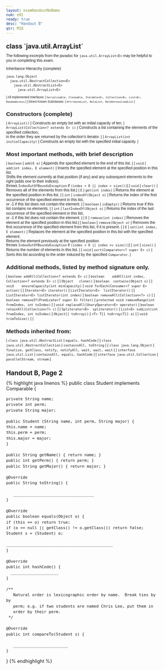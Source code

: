 ```yaml
---
layout: examHandoutNoName
num: e01
ready: true
desc: "Handout B"
qtr: M18
---
```


<style>

body {
 font-size: 72%;
 line-height: 102%;
}

td  {
  padding-left:5px; padding-right: 5px;
} 
</style>


<h2 markdown="1">class `java.util.ArrayList<E>`</h2>

<div style="font-size:90%; font-family: Arial Narrow, sans-serif;">

The following excerpts from the javadoc for `java.util.ArrayList<E>` may be
helpful to you in completing this exam.

Inheritance Hierarchy (complete)

```
java.lang.Object
  java.util.AbstractCollection<E>
    java.util.AbstractList<E>
      java.util.ArrayList<E>
```

<div markdown="1"
     style="font-size: 80%; font-family: Arial Narrow, sans-serif;"
     class="hanging-indent-table">

| All Implemented Interfaces: | `Serializable, Cloneable, Iterable<E>, Collection<E>, List<E>, RandomAccess` |
| Direct Known Subclasses: | `AttributeList, RoleList, RoleUnresolvedList` |

</div>

## Constructors (complete)

<div markdown="1" class="hanging-indent-table">

| `ArrayList()` | Constructs an empty list with an initial capacity of ten.
| `ArrayList(Collection<? extends E> c)` | Constructs a list containing the elements of the specified collection,<br>in the order they are returned by the collection's iterator. |
| `ArrayList(int initialCapacity)` | Constructs an empty list with the specified initial capacity. |

</div>

## Most important methods, with brief description

<div markdown="1" class="hanging-indent-table">

| `boolean` | `add(E e)` | Appends the specified element to the end of this list. |
| `void` | `add(int index, E element)` | Inserts the specified element at the specified position in this list. <br>Shifts the element currently at that position (if any) and any subsequent elements to the right (adds one to their indices).<br>throws `IndexOutOfBoundsException` if `(index < 0 || index > size())`|
| `void` | `clear()` | Removes all of the elements from this list.|
| `E` | `get(int index)` | Returns the element at the specified position in this list. |
| `int` | `indexOf(Object o)` | Returns the index of the first occurrence of the specified element in this list, <br>or -1 if this list does not contain the element. |
| `boolean` | `isEmpty()` | Returns true if this list contains no elements. |
| `int`	|  `lastIndexOf(Object o)` | Returns the index of the last occurrence of the specified element in this list,<br>or -1 if this list does not contain the element. |
| `E` | `remove(int index)` | Removes the element at the specified position in this list.|
| `boolean` | `remove(Object o)` | Removes the first occurrence of the specified element from this list, if it is present. |
| `E` | `set(int index, E element)` | Replaces the element at the specified position in this list with the specified element.<br>Returns the element previously at the specified position<br> throws `IndexOutOfBoundsException` if `(index < 0 || index >= size())`|
| `int` | `size()` | Returns the number of elements in this list. |
| `void` | `sort(Comparator<? super E> c)` | Sorts this list according to the order induced by the specified `Comparator`. |

</div>

## Additional methods, listed by method signature only.

<div markdown="1" class="hanging-indent-table">

| `boolean addAll(Collection<? extends E> c)` | `boolean	addAll(int index, Collection<? extends E> c)` |
| `Object   clone()` |  `boolean  contains(Object o)` |
| `void	   ensureCapacity(int minCapacity)` | `void forEach(Consumer<? super E> action)` |
| `Iterator<E> iterator()` | `ListIterator<E>  listIterator()` |
| `ListIterator<E> listIterator(int index)` | `boolean removeAll(Collection<?> c)` |
| `boolean removeIf(Predicate<? super E> filter)` | `protected void removeRange(int fromIndex, int toIndex)` |
| `void replaceAll(UnaryOperator<E> operator)` | `boolean retainAll(Collection<?> c)` |
| `Spliterator<E>  spliterator()` | `List<E> subList(int fromIndex, int toIndex)`
| `Object[] toArray()` | `<T> T[] toArray(T[] a)` |
| `void    trimToSize()` | |

</div>

## Methods inherited from:

<div markdown="1" class="hanging-indent-table">

| `class java.util.AbstractList` | `equals, hashCode` |
| `class java.util.AbstractCollection` | `containsAll, toString` |
| `class java.lang.Object` | `finalize, getClass, notify, notifyAll, wait, wait, wait` |
| `interface java.util.List` |  `containsAll, equals, hashCode` |
| `interface java.util.Collection` |  `parallelStream, stream` |

</div>
</div>

<h2 markdown="1" class="page-break-before">Handout B, Page 2</h2>

<style>
div.student-dot-java {
 font-size: 110%;
 line-height: 120%;
}
</style>

<div markdown="1" class="student-dot-java">

{% highlight java linenos %}
public class Student implements Comparable<Student> {

    private String name;
    private int perm;
    private String major;

    public Student (String name, int perm, String major) {
	this.name = name;
	this.perm = perm;
	this.major = major;
    }

    public String getName() { return name; }
    public int getPerm() { return perm; }
    public String getMajor() { return major; }

    @Override
    public String toString() {

       __________________________________
    }
    
    @Override
    public boolean equals(Object o) {
	if (this == o) return true;
	if (o == null || getClass() != o.getClass()) return false;
	Student s = (Student) o;

	_____________________________________________
    }

    @Override 
    public int hashCode() {
      ____________________
    }
    
    /**
       Natural order is lexicographic order by name.  Break ties by by
       perm; e.g. if two students are named Chris Lee, put them in
       order by their perm.
     */

    @Override
    public int compareTo(Student s) {

       _______________________
    }
}
{% endhighlight %}

</div>
